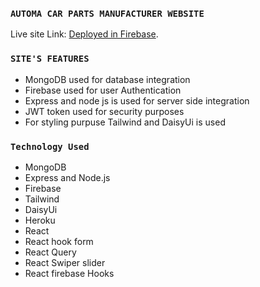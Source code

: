 ### `AUTOMA CAR PARTS MANUFACTURER WEBSITE`

Live site Link: [Deployed in Firebase](https://automa-car-parts-manufacturer.web.app/).

### `SITE'S FEATURES`

<ul>
<li>MongoDB used for database integration </li>
<li>Firebase used for user Authentication </li>
<li>Express and node js is used for server side integration </li>
<li>JWT token used for security purposes</li>
<li>For styling purpuse Tailwind and DaisyUi is used</li>
</ul>

### `Technology Used`

<ul>
<li>MongoDB</li>
<li>Express and Node.js</li>
<li>Firebase</li>
<li>Tailwind</li>
<li>DaisyUi</li>
<li>Heroku</li>
<li>React</li>
<li>React hook form</li>
<li>React Query</li>
<li>React Swiper slider</li>
<li>React firebase Hooks</li>
</ul>
